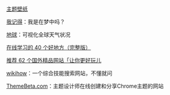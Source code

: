 [主题壁纸](http://desktopography.net/) 

[我记得](http://i-remember.fr/en/)：我是在梦中吗？

[地球](https://earth.nullschool.net/)：可视化全球天气状况


[在线学习的 40 个好地方（完整版）](https://zhuanlan.zhihu.com/p/21941990)

[推荐 62 个国外精品网站「让你更好玩儿](https://zhuanlan.zhihu.com/p/24387573)

[wikihow](https://zh.wikihow.com)：一个综合技能搜索网站，不懂就问

[ThemeBeta.com](https://www.themebeta.com/)：主题设计师在线创建和分享Chrome主题的网站

[]()
[]()
[]()
[]()







[]()
[]()
[]()
[]()
[]()
[]()